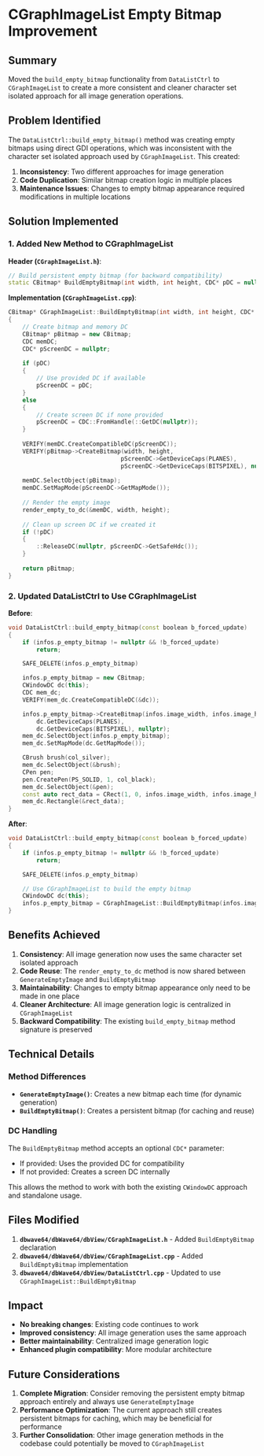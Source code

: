 # CGraphImageList Empty Bitmap Improvement

## Summary

Moved the `build_empty_bitmap` functionality from `DataListCtrl` to `CGraphImageList` to create a more consistent and cleaner character set isolated approach for all image generation operations.

## Problem Identified

The `DataListCtrl::build_empty_bitmap()` method was creating empty bitmaps using direct GDI operations, which was inconsistent with the character set isolated approach used by `CGraphImageList`. This created:

1. **Inconsistency**: Two different approaches for image generation
2. **Code Duplication**: Similar bitmap creation logic in multiple places
3. **Maintenance Issues**: Changes to empty bitmap appearance required modifications in multiple locations

## Solution Implemented

### 1. Added New Method to CGraphImageList

**Header (`CGraphImageList.h`)**:
```cpp
// Build persistent empty bitmap (for backward compatibility)
static CBitmap* BuildEmptyBitmap(int width, int height, CDC* pDC = nullptr);
```

**Implementation (`CGraphImageList.cpp`)**:
```cpp
CBitmap* CGraphImageList::BuildEmptyBitmap(int width, int height, CDC* pDC)
{
    // Create bitmap and memory DC
    CBitmap* pBitmap = new CBitmap;
    CDC memDC;
    CDC* pScreenDC = nullptr;
    
    if (pDC)
    {
        // Use provided DC if available
        pScreenDC = pDC;
    }
    else
    {
        // Create screen DC if none provided
        pScreenDC = CDC::FromHandle(::GetDC(nullptr));
    }
    
    VERIFY(memDC.CreateCompatibleDC(pScreenDC));
    VERIFY(pBitmap->CreateBitmap(width, height, 
                                pScreenDC->GetDeviceCaps(PLANES),
                                pScreenDC->GetDeviceCaps(BITSPIXEL), nullptr));
    
    memDC.SelectObject(pBitmap);
    memDC.SetMapMode(pScreenDC->GetMapMode());
    
    // Render the empty image
    render_empty_to_dc(&memDC, width, height);
    
    // Clean up screen DC if we created it
    if (!pDC)
    {
        ::ReleaseDC(nullptr, pScreenDC->GetSafeHdc());
    }
    
    return pBitmap;
}
```

### 2. Updated DataListCtrl to Use CGraphImageList

**Before**:
```cpp
void DataListCtrl::build_empty_bitmap(const boolean b_forced_update)
{
    if (infos.p_empty_bitmap != nullptr && !b_forced_update)
        return;

    SAFE_DELETE(infos.p_empty_bitmap)

    infos.p_empty_bitmap = new CBitmap;
    CWindowDC dc(this);
    CDC mem_dc;
    VERIFY(mem_dc.CreateCompatibleDC(&dc));

    infos.p_empty_bitmap->CreateBitmap(infos.image_width, infos.image_height,
        dc.GetDeviceCaps(PLANES), 
        dc.GetDeviceCaps(BITSPIXEL), nullptr);
    mem_dc.SelectObject(infos.p_empty_bitmap);
    mem_dc.SetMapMode(dc.GetMapMode());

    CBrush brush(col_silver); 
    mem_dc.SelectObject(&brush);
    CPen pen;
    pen.CreatePen(PS_SOLID, 1, col_black);
    mem_dc.SelectObject(&pen);
    const auto rect_data = CRect(1, 0, infos.image_width, infos.image_height);
    mem_dc.Rectangle(&rect_data);
}
```

**After**:
```cpp
void DataListCtrl::build_empty_bitmap(const boolean b_forced_update)
{
    if (infos.p_empty_bitmap != nullptr && !b_forced_update)
        return;

    SAFE_DELETE(infos.p_empty_bitmap)

    // Use CGraphImageList to build the empty bitmap
    CWindowDC dc(this);
    infos.p_empty_bitmap = CGraphImageList::BuildEmptyBitmap(infos.image_width, infos.image_height, &dc);
}
```

## Benefits Achieved

1. **Consistency**: All image generation now uses the same character set isolated approach
2. **Code Reuse**: The `render_empty_to_dc` method is now shared between `GenerateEmptyImage` and `BuildEmptyBitmap`
3. **Maintainability**: Changes to empty bitmap appearance only need to be made in one place
4. **Cleaner Architecture**: All image generation logic is centralized in `CGraphImageList`
5. **Backward Compatibility**: The existing `build_empty_bitmap` method signature is preserved

## Technical Details

### Method Differences

- **`GenerateEmptyImage()`**: Creates a new bitmap each time (for dynamic generation)
- **`BuildEmptyBitmap()`**: Creates a persistent bitmap (for caching and reuse)

### DC Handling

The `BuildEmptyBitmap` method accepts an optional `CDC*` parameter:
- If provided: Uses the provided DC for compatibility
- If not provided: Creates a screen DC internally

This allows the method to work with both the existing `CWindowDC` approach and standalone usage.

## Files Modified

1. **`dbwave64/dbWave64/dbView/CGraphImageList.h`** - Added `BuildEmptyBitmap` declaration
2. **`dbwave64/dbWave64/dbView/CGraphImageList.cpp`** - Added `BuildEmptyBitmap` implementation
3. **`dbwave64/dbWave64/dbView/DataListCtrl.cpp`** - Updated to use `CGraphImageList::BuildEmptyBitmap`

## Impact

- **No breaking changes**: Existing code continues to work
- **Improved consistency**: All image generation uses the same approach
- **Better maintainability**: Centralized image generation logic
- **Enhanced plugin compatibility**: More modular architecture

## Future Considerations

1. **Complete Migration**: Consider removing the persistent empty bitmap approach entirely and always use `GenerateEmptyImage`
2. **Performance Optimization**: The current approach still creates persistent bitmaps for caching, which may be beneficial for performance
3. **Further Consolidation**: Other image generation methods in the codebase could potentially be moved to `CGraphImageList`
